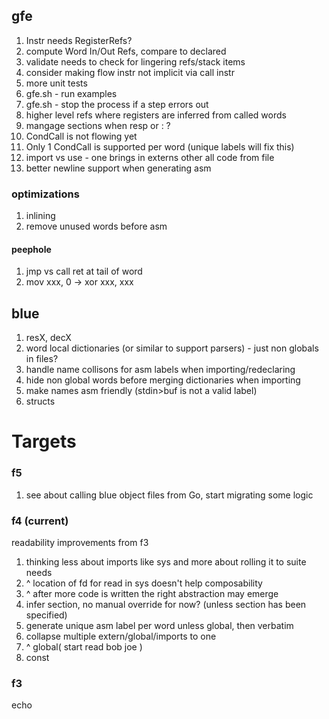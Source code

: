 ## gfe

1. Instr needs RegisterRefs?
1. compute Word In/Out Refs, compare to declared
1. validate needs to check for lingering refs/stack items
1. consider making flow instr not implicit via call instr
1. more unit tests
1. gfe.sh - run examples
1. gfe.sh - stop the process if a step errors out
1. higher level refs where registers are inferred from called words
1. mangage sections when resp or : ?
1. CondCall is not flowing yet
1. Only 1 CondCall is supported per word (unique labels will fix this)
1. import vs use - one brings in externs other all code from file
1. better newline support when generating asm

### optimizations

1. inlining
1. remove unused words before asm

#### peephole

1. jmp vs call ret at tail of word
1. mov xxx, 0 -> xor xxx, xxx

## blue

1. resX, decX
1. word local dictionaries (or similar to support parsers) - just non globals in files?
1. handle name collisons for asm labels when importing/redeclaring
1. hide non global words before merging dictionaries when importing
1. make names asm friendly (stdin>buf is not a valid label)
1. structs

# Targets

### f5

1. see about calling blue object files from Go, start migrating some logic

### f4 (current)

readability improvements from f3

1. thinking less about imports like sys and more about rolling it to suite needs
1. ^ location of fd for read in sys doesn't help composability
1. ^ after more code is written the right abstraction may emerge
1. infer section, no manual override for now? (unless section has been specified)
1. generate unique asm label per word unless global, then verbatim
1. collapse multiple extern/global/imports to one 
1. ^ global( start read bob joe )
1. const

### f3

echo
